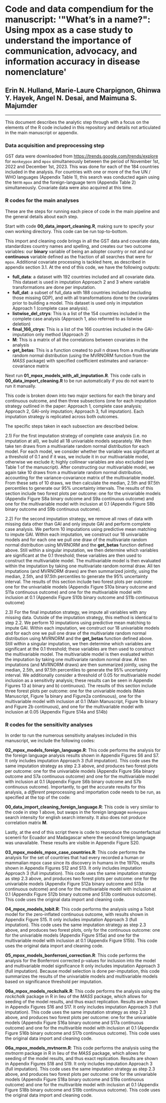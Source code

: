 # Code and data compendium for the manuscript: '"What’s in a name?": Using mpox as a case study to understand the importance of communication, advocacy, and information accuracy in disease nomenclature'

## Erin N. Hulland, Marie-Laure Charpignon, Ghinwa Y. Hayek, Angel N. Desai, and Maimuna S. Majumder

______

This document describes the analytic step through with a focus on the elements of the R code included in this repository and details not articulated in the main manuscript or appendix. 

### Data acquisition and preprocessing step

GST data were downloaded from https://trends.google.com/trends/explore for `monkeypox` and `mpox` simultaneously between the period of November 1st, 2022 and December 1st, 2023. This was done for each of the 184 countries included in the analysis. For countries with one or more of the five UN / WHO languages (Appendix Table 1), this search was conducted again using the term `mpox` and the foreign-language term (Appendix Table 2) simultaneously. Covariate data were also acquired at this time.

### R codes for the main analyses 

These are the steps for running each piece of code in the main pipeline and the general details about each step.

Start with code **00_data_import_cleaning.R**, making sure to specify your own working directory. This code can be run top-to-bottom.

This import and cleaning code brings in all the GST data and covariate data, standardizes country names and spelling, and creates our two outcome variables: our **binary** variable of being an adopter country or not and our **continuous** variable defined as the fraction of all searches that were for `mpox`. Additional covariate processing is tackled here, as described in appendix section 3.1. At the end of this code, we have the following outputs:

 * **full_data**: a dataset with 192 countries included and all covariate data. This dataset is used in imputation Approach 2 and 3 where variable transformations are done per imputation.
* **full_dat**: a subset of full_data with 188 countries included (excluding those missing GDP), and with all transformations done to the covariates prior to building a model. This dataset is used only in imputation Approach 1 (complete case analysis).
* **listwise_del_ctrys**: This is a list of the 154 countries included in the complete case analysis (Approach 1, also referred to as listwise deletion)
* **final_166_ctrys**: This is a list of the 166 countries included in the GAI-imputation only method (Approach 2)
* **M**: This is a matrix of all the correlations between covariates in the analysis
* **get_betas**: This is a function created to pull n draws from a multivariate random normal distribution (using the MVRNORM function from the *MASS* package) with specified coefficient estimates and variance-covariance matrix




Next run **01_mpox_models_with_all_imputation.R**. This code calls in **00_data_import_cleaning.R** to be run automatically if you do not want to run it manually. 

This code is broken down into two major sections for each the binary and continuous outcome, and then three subsections (one for each imputation strategy outlined in the paper: Approach 1, complete case analysis; Approach 2, GAI-only imputation; Approach 3, full imputation). Each imputation strategy is replicated across both outcomes.

The specific steps taken in each subsection are described below. 

2.1) For the first imputation strategy of complete case analysis (i.e. no imputation at all), we build all 18 univariable models separately. We then take ten draws from a multivariate random normal distribution for each model. For each model, we consider whether the variable was significant at a threshold of 0.1 and if it was, we include it in our multivariable model, otherwise we exclude it; highly collinear variables are also excluded (see Table 1 of the manuscript). After constructing our multivariable model, we again take 10 draws from a multivariate random normal distribution, accounting for the variance-covariance matrix of the multivariable model. From these sets of 10 draws, we then calculate the median, 2.5th and 97.5th percentiles to generate our 95% uncertainty intervals. The results of this section include two forest plots per outcome: one for the univariable models (Appendix Figure S8a binary outcome and S9a continuous outcome) and one for the multivariable model with inclusion at 0.1 (Appendix Figure S8b binary outcome and S9b continuous outcome).

2.2) For the second imputation strategy, we remove all rows of data with missing data other than GAI and only impute GAI and perform complete case analysis. We perform 10 imputations using predictive mean matching to impute GAI. Within each imputation, we construct our 18 univariable models and for each one we pull one draw of the multivariate random normal distribution using MVRNORM and the **get_betas** function defined above. Still within a singular imputation, we then determine which variables are significant at the 0.1 threshold; these variables are then used to construct the multivariable model. The multivariable model is then evaluated within the imputation by taking one multivariate random normal draw. All ten imputations (and MVRNORM draws) are then summarized jointly, using the median, 2.5th, and 97.5th percentiles to generate the 95% uncertainty interval. The results of this section include two forest plots per outcome: one for the univariable models (Appendix Figure S10a binary outcome and S11a continuous outcome) and one for the multivariable model with inclusion at 0.1 (Appendix Figure S10b binary outcome and S11b continuous outcome)


2.3) For the final imputation strategy, we impute all variables with any missing data. Outside of the imputation strategy, this method is identical to step 2.2. We perform 10 imputations using predictive mean matching to impute GAI. Within each imputation, we construct our 18 univariable models and for each one we pull one draw of the multivariate random normal distribution using MVRNORM and the **get_betas** function defined above. Still within a singular imputation, we then determine which variables are significant at the 0.1 threshold; these variables are then used to construct the multivariable model. The multivariable model is then evaluated within the imputation by taking one multivariate random normal draw. All ten imputations (and MVRNORM draws) are then summarized jointly, using the median, 2.5th, and 97.5th percentiles to generate the 95% uncertainty interval. We additionally consider a threshold of 0.05 for multivariable model inclusion as a sensitivity analysis; these results can be seen in Appendix Figures 13 a) binary and b) continuous). The results of this section include three forest plots per outcome: one for the univariable models (Main Manuscript, Figure 1a binary and Figure2a continuous), one for the multivariable model with inclusion at 0.1 (Main Manuscript, Figure 1b binary and Figure 2b continuous), and one for the multivariable model with inclusion at 0.05 (Appendix Figure S14a and S14b)

### R codes for the sensitivity analyses

In order to run the numerous sensitivity analyses included in this manuscript, we include the following codes:

**02_mpox_models_foreign_language.R**: This code performs the analysis for the foreign language analysis results shown in Appendix Figures S6 and S7. It only includes imputation Approach 3 (full imputation). This code uses the same imputation strategy as step 2.3 above, and produces two forest plots per outcome: one for the univariable models (Appendix Figure S6a binary outcome and S7a continuous outcome) and one for the multivariable model with inclusion at 0.1 (Appendix Figure S6b binary outcome and S7b continuous outcome). Importantly, to get the accurate results for this analysis, a *different* preprocessing and importation code needs to be run, as specified at the top of the code: 

**00_data_import_cleaning_foreign_language.R**: This code is very similar to the code in step 1 above, but swaps in the foreign language `monkeypox` search intensity for english search intensity. It also does not produce correlation matrix **M**.

Lastly, at the end of this script there is code to reproduce the counterfactual scenerii for Ecuador and Madagascar where the second foreign language was unavailable. These results are visible in Appendix Figure S20. 

**03_mpox_models_mpox_case_countries.R**: This code performs the analysis for the set of countries that had every recorded a human or mammalian mpox case since its discovery in humans in the 1970s, results shown in Appendix Figures S12 and S13. It only includes imputation Approach 3 (full imputation). This code uses the same imputation strategy as step 2.3 above, and produces two forest plots per outcome: one for the univariable models (Appendix Figure S12a binary outcome and S13a continuous outcome) and one for the multivariable model with inclusion at 0.1 (Appendix Figure S12b binary outcome and S13b continuous outcome). This code uses the original data import and cleaning code. 

**04_mpox_models_tobit.R**: This code performs the analysis using a Tobit model for the zero-inflated continuous outcome, with results shown in Appendix Figure S15. It only includes imputation Approach 3 (full imputation). This code uses the same imputation strategy as step 2.3 above, and produces two forest plots, only for the continuous outcome: one for the univariable models (Appendix Figure S15a) and one for the multivariable model with inclusion at 0.1 (Appendix Figure S15b). This code uses the original data import and cleaning code. 

**05_mpox_models_bonferroni_correction.R**: This code performs the analysis for the Bonferroni corrected p-values for inclusion into the model and multivariable model significance It only includes imputation Approach 3 (full imputation). Because model selection is done per-imputation, this code summarizes the results of the univariable models and multivariable models based on significance threshold per imputation. 

**06a_mpox_models_rockchalk.R**: This code performs the analysis using the *rockchalk* package in R in lieu of the *MASS* package, which allows for seeding of the model results, and thus exact replication. Results are shown in Appendix Figures S16 and S17. It only includes imputation Approach 3 (full imputation). This code uses the same imputation strategy as step 2.3 above, and produces two forest plots per outcome: one for the univariable models (Appendix Figure S16a binary outcome and S17a continuous outcome) and one for the multivarible model with inclusion at 0.1 (Appendix Figure S16b binary outcome and S17b continuous outcome). This code uses the original data import and cleaning code. 

**06a_mpox_models_mvtnorm.R**: This code performs the analysis using the *mvtnorm* package in R in lieu of the *MASS* package, which allows for seeding of the model results, and thus exact replication. Results are shown in Appendix Figures S18 and S19. It only includes imputation Approach 3 (full imputation). This code uses the same imputation strategy as step 2.3 above, and produces two forest plots per outcome: one for the univariable models (Appendix Figure S18a binary outcome and S19a continuous outcome) and one for the multivarible model with inclusion at 0.1 (Appendix Figure S18b binary outcome and S19b continuous outcome). This code uses the original data import and cleaning code. 
